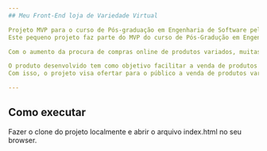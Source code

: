 ```yaml
---
## Meu Front-End loja de Variedade Virtual

Projeto MVP para o curso de Pós-graduação em Engenharia de Software pela PUC-Rio. 
Este pequeno projeto faz parte do MVP do curso de Pós-Gradução em Engenharia de Software

Com o aumento da procura de compras online de produtos variados, muitas empresas estão tendo que adaptar com esse novo ritmo, e com isso terão que migrar para o virtual para atender as necessidades dos clientes.

O produto desenvolvido tem como objetivo facilitar a venda de produtos variados para os clientes sem sair de casa, pela loja virtual, onde o público vai encontrar tudo o que precisa somente navegando na página da loja
Com isso, o projeto visa ofertar para o público a venda de produtos variados (Bolsa, Relógio digital, Camisas, pulseiras e outros) com intuito de facilitar a vida das pessoas nas compras de produtos diversos sem sair de casa.

---
```

## Como executar

Fazer o clone do projeto localmente e abrir o arquivo index.html no seu browser.
